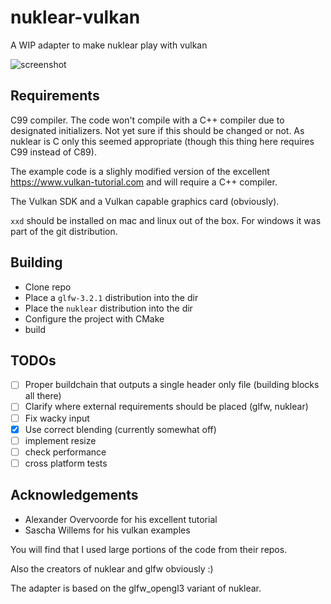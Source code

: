 # nuklear-vulkan

A WIP adapter to make nuklear play with vulkan

![screenshot](http://m0ppers.github.io/nuklear-vulkan.png)

## Requirements

C99 compiler. The code won't compile with a C++ compiler due to designated initializers.
Not yet sure if this should be changed or not. As nuklear
is C only this seemed appropriate (though this thing here
requires C99 instead of C89).

The example code is a slighly modified version of the excellent
https://www.vulkan-tutorial.com and will require a C++ compiler.

The Vulkan SDK and a Vulkan capable graphics card (obviously).

`xxd` should be installed on mac and linux out of the box. For windows it was part of the git distribution.

## Building

- Clone repo
- Place a `glfw-3.2.1` distribution into the dir
- Place the `nuklear` distribution into the dir
- Configure the project with CMake
- build

## TODOs

- [ ] Proper buildchain that outputs a single header only file (building blocks all there)
- [ ] Clarify where external requirements should be placed (glfw, nuklear)
- [ ] Fix wacky input
- [x] Use correct blending (currently somewhat off)
- [ ] implement resize
- [ ] check performance
- [ ] cross platform tests

## Acknowledgements

- Alexander Overvoorde for his excellent tutorial
- Sascha Willems for his vulkan examples

You will find that I used large portions of the code from their repos.

Also the creators of nuklear and glfw obviously :)

The adapter is based on the glfw_opengl3 variant of nuklear.